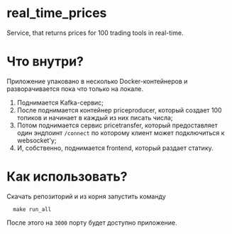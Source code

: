 # real_time_prices
Service, that returns prices for 100 trading tools in real-time.

Что внутри?
===========
Приложение упаковано в несколько Docker-контейнеров и разворачивается пока что только на локале.

1) Поднимается Kafka-сервис;
2) После поднимается контейнер priceproducer, который создает 100 топиков и начинает в каждый из них писать числа;
3) Потом поднимается сервис pricetransfer, который предоставляет один эндпоинт `/connect` по которому клиент может подключиться к websocket'у;
4) И, собственно, поднимается frontend, который раздает статику.

Как использовать?
===========
Скачать репозиторий и из корня запустить команду

```
  make run_all
```

После этого на `3000` порту будет доступно приложение.
